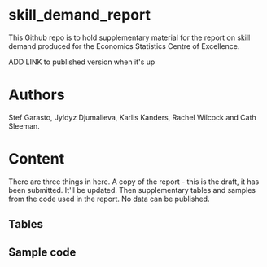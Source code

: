 # skill_demand_report
This Github repo is to hold supplementary material for the report on skill demand produced for the Economics Statistics Centre of Excellence.

ADD LINK to published version when it's up

# Authors
Stef Garasto, Jyldyz Djumalieva, Karlis Kanders, Rachel Wilcock and Cath Sleeman.

# Content
There are three things in here. A copy of the report - this is the draft, it has been submitted. It'll be updated. Then supplementary tables and samples from the code used in the report. No data can be published.

## Tables


## Sample code
